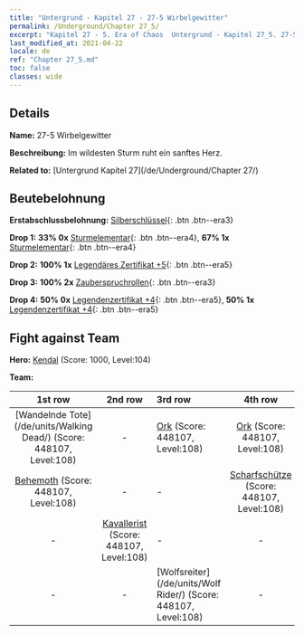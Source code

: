 ```yaml
---
title: "Untergrund - Kapitel 27 - 27-5 Wirbelgewitter"
permalink: /Underground/Chapter 27_5/
excerpt: "Kapitel 27 - 5. Era of Chaos  Untergrund - Kapitel 27_5. 27-5 Wirbelgewitter"
last_modified_at: 2021-04-22
locale: de
ref: "Chapter 27_5.md"
toc: false
classes: wide
---
```


## Details

 **Name:** 27-5 Wirbelgewitter

 **Beschreibung:** Im wildesten Sturm ruht ein sanftes Herz.

 **Related to:** [Untergrund Kapitel 27](/de/Underground/Chapter 27/)

## Beutebelohnung

 **Erstabschlussbelohnung:** [Silberschlüssel](/ItemsDE/con_693/){: .btn .btn--era3}

 **Drop 1:** **33% 0x** [Sturmelementar](/ItemsDE/unt_263/){: .btn .btn--era4}, **67% 1x** [Sturmelementar](/ItemsDE/unt_263/){: .btn .btn--era4}

 **Drop 2:** **100% 1x** [Legendäres Zertifikat +5](/ItemsDE/mat_102/){: .btn .btn--era5}

 **Drop 3:** **100% 2x** [Zauberspruchrollen](/ItemsDE/con_694/){: .btn .btn--era3}

 **Drop 4:** **50% 0x** [Legendenzertifikat +4](/ItemsDE/mat_95/){: .btn .btn--era5}, **50% 1x** [Legendenzertifikat +4](/ItemsDE/mat_95/){: .btn .btn--era5}


## Fight against Team
 **Hero:** [Kendal](/de/heroes/Kendal/) (Score: 1000, Level:104)

 **Team:**


  | 1st row | 2nd row | 3rd row | 4th row |
  |:----:|:----:|:----|:----:|
  | [Wandelnde Tote](/de/units/Walking Dead/) (Score: 448107, Level:108)  | - | [Ork](/de/units/Orc/) (Score: 448107, Level:108)  | [Ork](/de/units/Orc/) (Score: 448107, Level:108)  |
  | [Behemoth](/de/units/Behemoth/) (Score: 448107, Level:108)  | - | - | [Scharfschütze](/de/units/Marksman/) (Score: 448107, Level:108)  |
  | - | [Kavallerist](/de/units/Cavalier/) (Score: 448107, Level:108)  | - | - |
  | - | - | [Wolfsreiter](/de/units/Wolf Rider/) (Score: 448107, Level:108)  | - |


